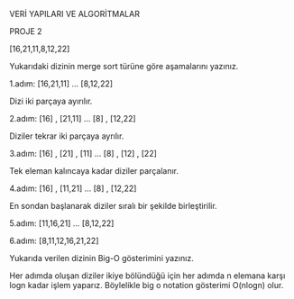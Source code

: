 VERİ YAPILARI VE ALGORİTMALAR

PROJE 2

[16,21,11,8,12,22] 

Yukarıdaki dizinin merge sort türüne göre aşamalarını yazınız.

1.adım: [16,21,11] … [8,12,22]

Dizi iki parçaya ayırılır.

2.adım: [16] , [21,11] … [8] , [12,22]

Diziler tekrar iki parçaya ayrılır.

3.adım: [16] , [21] , [11] … [8] , [12] , [22]

Tek eleman kalıncaya kadar diziler parçalanır.

4.adım: [16] , [11,21] … [8] , [12,22]

En sondan başlanarak diziler sıralı bir şekilde birleştirilir.

5.adım: [11,16,21] … [8,12,22]

6.adım: [8,11,12,16,21,22]

Yukarıda verilen dizinin Big-O gösterimini yazınız.

Her adımda oluşan diziler ikiye bölündüğü için her adımda n elemana karşı logn kadar işlem yaparız. Böylelikle big o notation gösterimi O(nlogn) olur.
